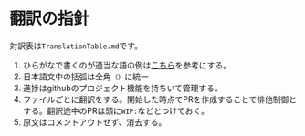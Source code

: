 # 翻訳の指針

対訳表は`TranslationTable.md`です。

1. ひらがなで書くのが適当な語の例は[こちら](http://www.yamanouchi-yri.com/yrihp/techwrt-2-4s/t-2-4s03fb.html)を参考にする。
2. 日本語文中の括弧は全角`（）`に統一
3. 進捗はgithubのプロジェクト機能を持ちいて管理する。
4. ファイルごとに翻訳をする。開始した時点でPRを作成することで排他制御とする。翻訳途中のPRは頭に`WIP:`などとつけておく。
5. 原文はコメントアウトせず、消去する。

